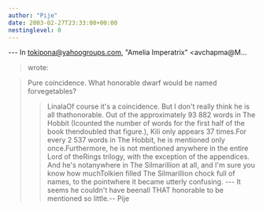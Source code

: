 ```yaml
---
author: "Pije"
date: 2003-02-27T23:33:00+00:00
nestinglevel: 0
---
```

\---
 In [tokipona@yahoogroups.com](mailto://tokipona@yahoogroups.com), "Amelia Imperatrix" <avchapma@M...
>wrote:

> Pure coincidence. What honorable dwarf would be named forvegetables?
>> LinalaOf course it's a coincidence. But I don't really think he is all thathonorable. Out of the approximately 93 882 words in The Hobbit (Icounted the number of words for the first half of the book thendoubled that figure.), Kili only appears 37 times.For every 2 537 words in The Hobbit, he is mentioned only once.Furthermore, he is not mentioned anywhere in the entire Lord of theRings trilogy, with the exception of the appendices. And he's notanywhere in The Silmarillion at all, and I'm sure you know how muchTolkien filled The Silmarillion chock full of names, to the pointwhere it became utterly confusing. ---
 It seems he couldn't have beenall THAT honorable to be mentioned so little.--
 Pije